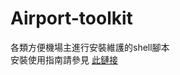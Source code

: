 # Airport-toolkit
各類方便機場主進行安裝維護的shell腳本    
安裝使用指南請參見 [此鏈接](https://wiki.sspanel.host/#/onekey-install-for-node?id=%e5%90%8e%e7%ab%af%e4%b8%80%e9%94%ae%e5%ae%89%e8%a3%85%e8%84%9a%e6%9c%ac%ef%bc%88%e5%a4%a7%e7%8c%ab%e7%8c%ab%e7%89%88%ef%bc%89)
